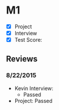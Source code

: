 # M1

- [x] Project
- [x] Interview
- [x] Test Score:

## Reviews

### 8/22/2015

- Kevin Interview:
  - Passed
- Project: Passed
